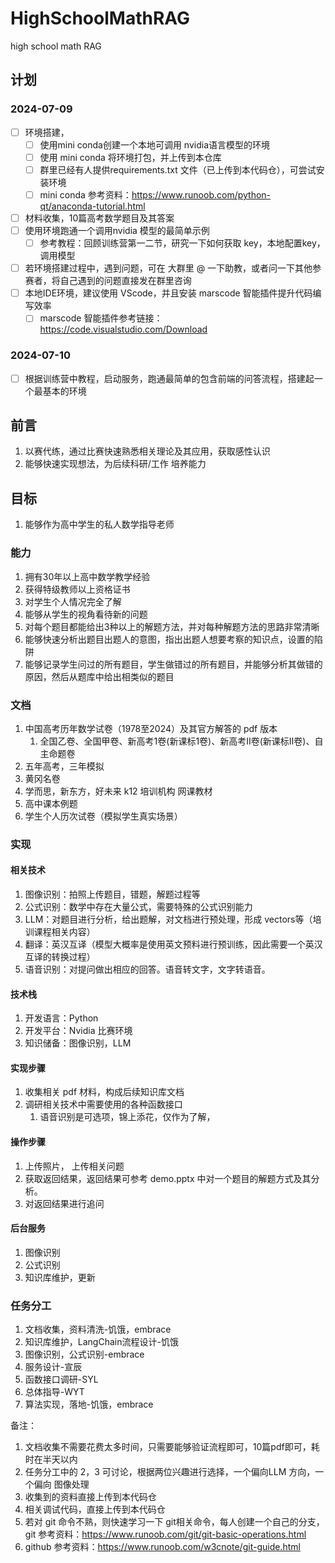 # HighSchoolMathRAG
high school math RAG

## 计划

### 2024-07-09

- [ ] 环境搭建，
  - [ ] 使用mini conda创建一个本地可调用 nvidia语言模型的环境
  - [ ] 使用 mini conda 将环境打包，并上传到本仓库
  - [ ] 群里已经有人提供requirements.txt 文件（已上传到本代码仓），可尝试安装环境
  - [ ] mini conda 参考资料：https://www.runoob.com/python-qt/anaconda-tutorial.html
- [ ] 材料收集，10篇高考数学题目及其答案
- [ ] 使用环境跑通一个调用nvidia 模型的最简单示例
  - [ ] 参考教程：回顾训练营第一二节，研究一下如何获取 key，本地配置key，调用模型
- [ ] 若环境搭建过程中，遇到问题，可在 大群里 @ 一下助教，或者问一下其他参赛者，将自己遇到的问题直接发在群里咨询
- [ ] 本地IDE环境，建议使用 VScode，并且安装 marscode 智能插件提升代码编写效率
  - [ ] marscode 智能插件参考链接：https://code.visualstudio.com/Download

### 2024-07-10

- [ ] 根据训练营中教程，启动服务，跑通最简单的包含前端的问答流程，搭建起一个最基本的环境



## 前言

1. 以赛代练，通过比赛快速熟悉相关理论及其应用，获取感性认识
2. 能够快速实现想法，为后续科研/工作 培养能力

## 目标

1. 能够作为高中学生的私人数学指导老师

### 能力

1. 拥有30年以上高中数学教学经验
2. 获得特级教师以上资格证书
3. 对学生个人情况完全了解
4. 能够从学生的视角看待新的问题
5. 对每个题目都能给出3种以上的解题方法，并对每种解题方法的思路非常清晰
6. 能够快速分析出题目出题人的意图，指出出题人想要考察的知识点，设置的陷阱
7. 能够记录学生问过的所有题目，学生做错过的所有题目，并能够分析其做错的原因，然后从题库中给出相类似的题目

### 文档

1. 中国高考历年数学试卷（1978至2024）及其官方解答的  pdf 版本
   1. 全国乙卷、全国甲卷、新高考1卷(新课标1卷)、新高考Ⅱ卷(新课标Ⅱ卷)、自主命题卷
2. 五年高考，三年模拟
3. 黄冈名卷
4. 学而思，新东方，好未来 k12 培训机构 网课教材
5. 高中课本例题
6. 学生个人历次试卷（模拟学生真实场景）

### 实现

#### 相关技术

1. 图像识别：拍照上传题目，错题，解题过程等
2. 公式识别：数学中存在大量公式，需要特殊的公式识别能力
3. LLM：对题目进行分析，给出题解，对文档进行预处理，形成 vectors等（培训课程相关内容）
4. 翻译：英汉互译（模型大概率是使用英文预料进行预训练，因此需要一个英汉互译的转换过程）
5. 语音识别：对提问做出相应的回答。语音转文字，文字转语音。

#### 技术栈

1. 开发语言：Python
2. 开发平台：Nvidia 比赛环境
3. 知识储备：图像识别，LLM

#### 实现步骤

1. 收集相关 pdf 材料，构成后续知识库文档
2. 调研相关技术中需要使用的各种函数接口
   1. 语音识别是可选项，锦上添花，仅作为了解，

#### 操作步骤

1. 上传照片， 上传相关问题
2. 获取返回结果，返回结果可参考 demo.pptx 中对一个题目的解题方式及其分析。
3. 对返回结果进行追问

#### 后台服务

1. 图像识别
2. 公式识别
3. 知识库维护，更新

### 任务分工

1. 文档收集，资料清洗-饥饿，embrace
2. 知识库维护，LangChain流程设计-饥饿
3. 图像识别，公式识别-embrace
4. 服务设计-宣辰
5. 函数接口调研-SYL
6. 总体指导-WYT
7. 算法实现，落地-饥饿，embrace

备注：

1. 文档收集不需要花费太多时间，只需要能够验证流程即可，10篇pdf即可，耗时在半天以内
2. 任务分工中的 2，3 可讨论，根据两位兴趣进行选择，一个偏向LLM 方向，一个偏向 图像处理
3. 收集到的资料直接上传到本代码仓
4. 相关调试代码，直接上传到本代码仓
5. 若对 git 命令不熟，则快速学习一下 git相关命令，每人创建一个自己的分支，git 参考资料：https://www.runoob.com/git/git-basic-operations.html
6. github 参考资料：https://www.runoob.com/w3cnote/git-guide.html

